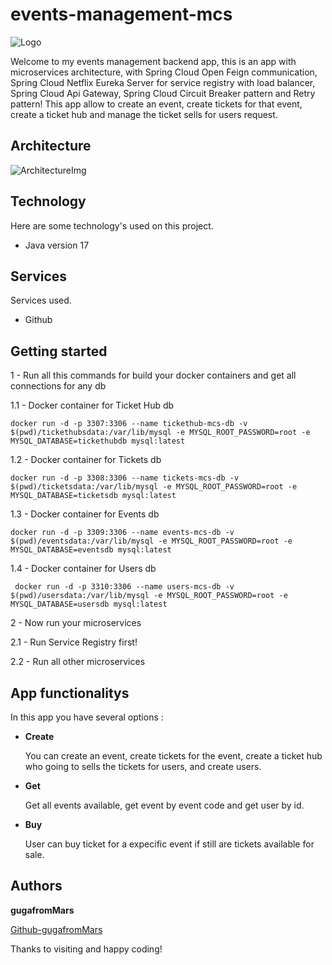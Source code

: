 # events-management-mcs

![Logo](https://www.moretimepa.co.uk/wp-content/uploads/shutterstock_378811030.jpg)

Welcome to my events management backend app, this is an app with microservices architecture, with Spring Cloud Open Feign communication, Spring Cloud Netflix Eureka Server for service registry with load balancer, Spring Cloud Api Gateway, Spring Cloud Circuit Breaker pattern and Retry pattern!
This app allow to create an event, create tickets for that event, create a ticket hub and manage the ticket sells for users request.

## Architecture

![ArchitectureImg](https://github.com/gugafromMARS/events-management-mcs/assets/116969206/77981e87-0fae-49c6-8edc-e9ccf64a0225)



## Technology

Here are some technology's used on this project.

* Java version 17

## Services

Services used.

* Github

## Getting started

1 - Run all this commands for build your docker containers and get all connections for any db

 1.1 - Docker container for Ticket Hub db
```shell script
docker run -d -p 3307:3306 --name tickethub-mcs-db -v $(pwd)/tickethubsdata:/var/lib/mysql -e MYSQL_ROOT_PASSWORD=root -e MYSQL_DATABASE=tickethubdb mysql:latest
```
 1.2 - Docker container for Tickets db
```shell script
docker run -d -p 3308:3306 --name tickets-mcs-db -v $(pwd)/ticketsdata:/var/lib/mysql -e MYSQL_ROOT_PASSWORD=root -e MYSQL_DATABASE=ticketsdb mysql:latest
```
 1.3 - Docker container for Events db
```shell script
docker run -d -p 3309:3306 --name events-mcs-db -v $(pwd)/eventsdata:/var/lib/mysql -e MYSQL_ROOT_PASSWORD=root -e MYSQL_DATABASE=eventsdb mysql:latest
```
 1.4 - Docker container for Users db
```shell script
 docker run -d -p 3310:3306 --name users-mcs-db -v $(pwd)/usersdata:/var/lib/mysql -e MYSQL_ROOT_PASSWORD=root -e MYSQL_DATABASE=usersdb mysql:latest
```

2 - Now run your microservices

 2.1 - Run Service Registry first!

 2.2 - Run all other microservices

## App functionalitys

In this app you have several options :

* **Create**

  You can create an event, create tickets for the event, create a ticket hub who going to sells the tickets for users, and create users.

* **Get**

  Get all events available, get event by event code and get user by id.

* **Buy**
  
  User can buy ticket for a expecific event if still are tickets available for sale.
 
## Authors

**gugafromMars**

[Github-gugafromMars](https://github.com/gugafromMARS)

Thanks to visiting and happy coding!
